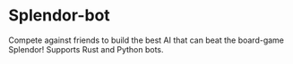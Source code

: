 # Splendor-bot
Compete against friends to build the best AI that can beat the board-game Splendor! Supports Rust and Python bots.
